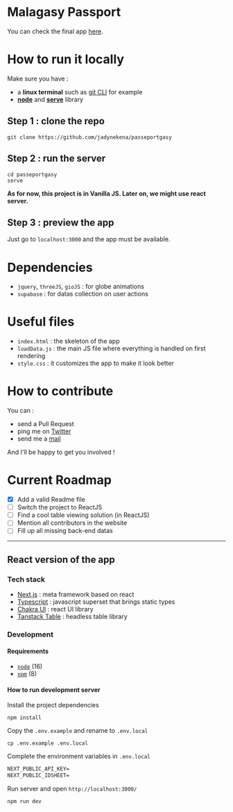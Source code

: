 # Malagasy Passport

You can check the final app [here](https://malagasypassport.ml).

# How to run it locally

Make sure you have :

- a **linux terminal** such as [git CLI](https://git-scm.com/downloads) for example
- [**node**](https://nodejs.org/en/download/) and [**serve**](https://www.npmjs.com/package/serve) library

## Step 1 : clone the repo

```
git clone https://github.com/jadynekena/passeportgasy
```

## Step 2 : run the server

```
cd passeportgasy
serve
```

**As for now, this project is in Vanilla JS. Later on, we might use react server.**

## Step 3 : preview the app

Just go to `localhost:3000` and the app must be available.

# Dependencies

- `jquery`, `threeJS`, `gioJS` : for globe animations
- `supabase` : for datas collection on user actions

# Useful files

- `index.html` : the skeleton of the app
- `loadData.js` : the main JS file where everything is handled on first rendering
- `style.css` : it customizes the app to make it look better

# How to contribute

You can :

- send a Pull Request
- ping me on [Twitter](https://twitter.com/JadyRama)
- send me a [mail](mailto:contact@jadynekena.com)

And I'll be happy to get you involved !

# Current Roadmap

- [x] Add a valid Readme file
- [ ] Switch the project to ReactJS
- [ ] Find a cool table viewing solution (in ReactJS)
- [ ] Mention all contributors in the website
- [ ] Fill up all missing back-end datas

---

## React version of the app

### Tech stack

- [Next.js](https://nextjs.org/) : meta framework based on react
- [Typescript](https://www.typescriptlang.org/) : javascript superset that brings static types
- [Chakra UI](https://chakra-ui.com/) : react UI library
- [Tanstack Table](https://tanstack.com/table/v8) : headless table library

### Development

#### Requirements

- [`node`](https://nodejs.org/en/download/) (16)
- [`npm`](https://docs.npmjs.com/about-npm) (8)

#### How to run development server

Install the project dependencies

```shell
npm install
```

Copy the `.env.example` and rename to `.env.local`

```shell
cp .env.example .env.local
```

Complete the environment variables in `.env.local`

```txt
NEXT_PUBLIC_API_KEY=
NEXT_PUBLIC_IDSHEET=
```

Run server and open `http://localhost:3000/`

```shell
npm run dev
```
